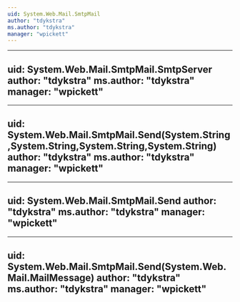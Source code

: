 ```yaml
---
uid: System.Web.Mail.SmtpMail
author: "tdykstra"
ms.author: "tdykstra"
manager: "wpickett"
---
```


---
uid: System.Web.Mail.SmtpMail.SmtpServer
author: "tdykstra"
ms.author: "tdykstra"
manager: "wpickett"
---

---
uid: System.Web.Mail.SmtpMail.Send(System.String,System.String,System.String,System.String)
author: "tdykstra"
ms.author: "tdykstra"
manager: "wpickett"
---

---
uid: System.Web.Mail.SmtpMail.Send
author: "tdykstra"
ms.author: "tdykstra"
manager: "wpickett"
---

---
uid: System.Web.Mail.SmtpMail.Send(System.Web.Mail.MailMessage)
author: "tdykstra"
ms.author: "tdykstra"
manager: "wpickett"
---
